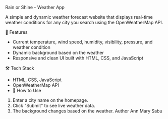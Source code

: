   Rain or Shine - Weather App

A simple and dynamic weather forecast website that displays real-time weather conditions for any city you search using the OpenWeatherMap API.

 🔧 Features
- Current temperature, wind speed, humidity, visibility, pressure, and weather condition
- Dynamic background based on the weather
- Responsive and clean UI built with HTML, CSS, and JavaScript

 🛠️ Tech Stack
- HTML, CSS, JavaScript
- OpenWeatherMap API
-
  🚀 How to Use
1. Enter a city name on the homepage.
2. Click "Submit" to see live weather data.
3. The background changes based on the weather.
    Author
  Ann Mary Sabu
